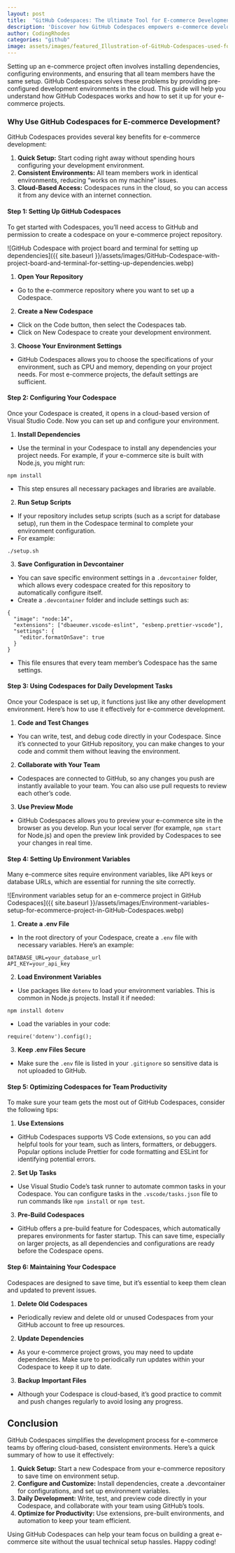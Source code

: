 ```yaml
---
layout: post
title:  "GitHub Codespaces: The Ultimate Tool for E-commerce Development Teams"
description: 'Discover how GitHub Codespaces empowers e-commerce development teams with on-demand, cloud-based environments for seamless coding, collaboration, and rapid project delivery.'
author: CodingRhodes
categories: "github"
image: assets/images/featured_Illustration-of-GitHub-Codespaces-used-for-ecommerce-project-development.webp
---
```

Setting up an e-commerce project often involves installing dependencies, configuring environments, and ensuring that all team members have the same setup. GitHub Codespaces solves these problems by providing pre-configured development environments in the cloud. This guide will help you understand how GitHub Codespaces works and how to set it up for your e-commerce projects.

### Why Use GitHub Codespaces for E-commerce Development?
GitHub Codespaces provides several key benefits for e-commerce development:

1. **Quick Setup:** Start coding right away without spending hours configuring your development environment.
2. **Consistent Environments:** All team members work in identical environments, reducing “works on my machine” issues.
3. **Cloud-Based Access:** Codespaces runs in the cloud, so you can access it from any device with an internet connection.

#### Step 1: Setting Up GitHub Codespaces
To get started with Codespaces, you’ll need access to GitHub and permission to create a codespace on your e-commerce project repository.

![GitHub Codespace with project board and terminal for setting up dependencies]({{ site.baseurl }}/assets/images/GitHub-Codespace-with-project-board-and-terminal-for-setting-up-dependencies.webp)

1. **Open Your Repository**
+ Go to the e-commerce repository where you want to set up a Codespace.
2. **Create a New Codespace**
+ Click on the Code button, then select the Codespaces tab.
+ Click on New Codespace to create your development environment.
3. **Choose Your Environment Settings**
+ GitHub Codespaces allows you to choose the specifications of your environment, such as CPU and memory, depending on your project needs. For most e-commerce projects, the default settings are sufficient.

#### Step 2: Configuring Your Codespace
Once your Codespace is created, it opens in a cloud-based version of Visual Studio Code. Now you can set up and configure your environment.

1. **Install Dependencies**
+ Use the terminal in your Codespace to install any dependencies your project needs. For example, if your e-commerce site is built with Node.js, you might run:
```
npm install
```
+ This step ensures all necessary packages and libraries are available.
2. **Run Setup Scripts**
+ If your repository includes setup scripts (such as a script for database setup), run them in the Codespace terminal to complete your environment configuration.
+ For example:
```
./setup.sh
```
3. **Save Configuration in Devcontainer**
+ You can save specific environment settings in a `.devcontainer` folder, which allows every codespace created for this repository to automatically configure itself.
+ Create a `.devcontainer` folder and include settings such as:
```
{
  "image": "node:14",
  "extensions": ["dbaeumer.vscode-eslint", "esbenp.prettier-vscode"],
  "settings": {
    "editor.formatOnSave": true
  }
}
```
+ This file ensures that every team member’s Codespace has the same settings.

#### Step 3: Using Codespaces for Daily Development Tasks
Once your Codespace is set up, it functions just like any other development environment. Here’s how to use it effectively for e-commerce development.

1. **Code and Test Changes**
+ You can write, test, and debug code directly in your Codespace. Since it’s connected to your GitHub repository, you can make changes to your code and commit them without leaving the environment.
2. **Collaborate with Your Team**
+ Codespaces are connected to GitHub, so any changes you push are instantly available to your team. You can also use pull requests to review each other’s code.
3. **Use Preview Mode**
+ GitHub Codespaces allows you to preview your e-commerce site in the browser as you develop. Run your local server (for example, `npm start` for Node.js) and open the preview link provided by Codespaces to see your changes in real time.

#### Step 4: Setting Up Environment Variables
Many e-commerce sites require environment variables, like API keys or database URLs, which are essential for running the site correctly.

![Environment variables setup for an e-commerce project in GitHub Codespaces]({{ site.baseurl }}/assets/images/Environment-variables-setup-for-ecommerce-project-in-GitHub-Codespaces.webp)

1. **Create a .env File**
+ In the root directory of your Codespace, create a `.env` file with necessary variables. Here’s an example:
```
DATABASE_URL=your_database_url
API_KEY=your_api_key
```
2. **Load Environment Variables**
+ Use packages like `dotenv` to load your environment variables. This is common in Node.js projects. Install it if needed:
```
npm install dotenv
```
+ Load the variables in your code:
```
require('dotenv').config();
```
3. **Keep .env Files Secure**
+ Make sure the `.env` file is listed in your `.gitignore` so sensitive data is not uploaded to GitHub.

#### Step 5: Optimizing Codespaces for Team Productivity
To make sure your team gets the most out of GitHub Codespaces, consider the following tips:

1. **Use Extensions**
+ GitHub Codespaces supports VS Code extensions, so you can add helpful tools for your team, such as linters, formatters, or debuggers. Popular options include Prettier for code formatting and ESLint for identifying potential errors.
2. **Set Up Tasks**
+ Use Visual Studio Code’s task runner to automate common tasks in your Codespace. You can configure tasks in the `.vscode/tasks.json` file to run commands like `npm install` or `npm test`.
3. **Pre-Build Codespaces**
+ GitHub offers a pre-build feature for Codespaces, which automatically prepares environments for faster startup. This can save time, especially on larger projects, as all dependencies and configurations are ready before the Codespace opens.

#### Step 6: Maintaining Your Codespace
Codespaces are designed to save time, but it’s essential to keep them clean and updated to prevent issues.

1. **Delete Old Codespaces**
+ Periodically review and delete old or unused Codespaces from your GitHub account to free up resources.
2. **Update Dependencies**
+ As your e-commerce project grows, you may need to update dependencies. Make sure to periodically run updates within your Codespace to keep it up to date.
3. **Backup Important Files**
+ Although your Codespace is cloud-based, it’s good practice to commit and push changes regularly to avoid losing any progress.

## Conclusion
GitHub Codespaces simplifies the development process for e-commerce teams by offering cloud-based, consistent environments. Here’s a quick summary of how to use it effectively:

1. **Quick Setup:** Start a new Codespace from your e-commerce repository to save time on environment setup.
2. **Configure and Customize:** Install dependencies, create a .devcontainer for configurations, and set up environment variables.
3. **Daily Development:** Write, test, and preview code directly in your Codespace, and collaborate with your team using GitHub’s tools.
4. **Optimize for Productivity:** Use extensions, pre-built environments, and automation to keep your team efficient.

Using GitHub Codespaces can help your team focus on building a great e-commerce site without the usual technical setup hassles. Happy coding!